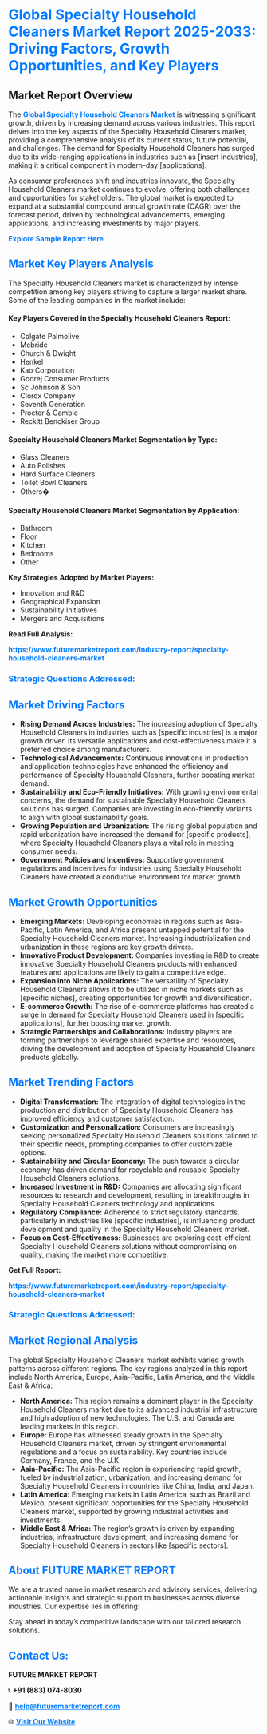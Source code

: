 <h1 style="color: #007BFF;">Global Specialty Household Cleaners Market Report 2025-2033: Driving Factors, Growth Opportunities, and Key Players</h1>

<section id="overview">
<h2>Market Report Overview</h2>
<p>The <a href="https://www.futuremarketreport.com/industry-report/specialty-household-cleaners-market" style="color: #007BFF; text-decoration: none;"><strong>Global Specialty Household Cleaners Market</strong></a> is witnessing significant growth, driven by increasing demand across various industries. This report delves into the key aspects of the Specialty Household Cleaners market, providing a comprehensive analysis of its current status, future potential, and challenges. The demand for Specialty Household Cleaners has surged due to its wide-ranging applications in industries such as [insert industries], making it a critical component in modern-day [applications].</p>
<p>As consumer preferences shift and industries innovate, the Specialty Household Cleaners market continues to evolve, offering both challenges and opportunities for stakeholders. The global market is expected to expand at a substantial compound annual growth rate (CAGR) over the forecast period, driven by technological advancements, emerging applications, and increasing investments by major players.</p>
</section>

<section id="overview">
<p><a href="https://www.futuremarketreport.com/request-sample/reportId=31644" style="color: #007BFF; text-decoration: none;"><strong>Explore Sample Report Here</strong></a></p>
</section>

<section id="key-players">
<h2 style="color: #007BFF;">Market Key Players Analysis</h2>
<p>The Specialty Household Cleaners market is characterized by intense competition among key players striving to capture a larger market share. Some of the leading companies in the market include:</p>
<h4>Key Players Covered in the Specialty Household Cleaners Report:</h4>
<ul><li>Colgate Palmolive</li><li>Mcbride</li><li>Church &amp; Dwight</li><li>Henkel</li><li>Kao Corporation</li><li>Godrej Consumer Products</li><li>Sc Johnson &amp; Son</li><li>Clorox Company</li><li>Seventh Generation</li><li>Procter &amp; Gamble</li><li>Reckitt Benckiser Group</li></ul>
<h4>Specialty Household Cleaners Market Segmentation by Type:</h4>
<ul><li>Glass Cleaners</li><li>Auto Polishes</li><li>Hard Surface Cleaners</li><li>Toilet Bowl Cleaners</li><li>Others�</li></ul>

<h4>Specialty Household Cleaners Market Segmentation by Application:</h4>
<ul><li>Bathroom</li><li>Floor</li><li>Kitchen</li><li>Bedrooms</li><li>Other</li></ul>
<p><strong>Key Strategies Adopted by Market Players:</strong></p>
<ul>
<li>Innovation and R&D</li>
<li>Geographical Expansion</li>
<li>Sustainability Initiatives</li>
<li>Mergers and Acquisitions</li>
</ul>
</section>

<section>
<p><strong>Read Full Analysis: </strong></p><a href="https://www.futuremarketreport.com/industry-report/specialty-household-cleaners-market" style="color: #007BFF; text-decoration: none;"><strong>https://www.futuremarketreport.com/industry-report/specialty-household-cleaners-market</strong></a>
<h3 style="color: #007BFF;">Strategic Questions Addressed:</h3>
</section>

<section id="driving-factors">
<h2 style="color: #007BFF;">Market Driving Factors</h2>
<ul>
<li><strong>Rising Demand Across Industries:</strong> The increasing adoption of Specialty Household Cleaners in industries such as [specific industries] is a major growth driver. Its versatile applications and cost-effectiveness make it a preferred choice among manufacturers.</li>
<li><strong>Technological Advancements:</strong> Continuous innovations in production and application technologies have enhanced the efficiency and performance of Specialty Household Cleaners, further boosting market demand.</li>
<li><strong>Sustainability and Eco-Friendly Initiatives:</strong> With growing environmental concerns, the demand for sustainable Specialty Household Cleaners solutions has surged. Companies are investing in eco-friendly variants to align with global sustainability goals.</li>
<li><strong>Growing Population and Urbanization:</strong> The rising global population and rapid urbanization have increased the demand for [specific products], where Specialty Household Cleaners plays a vital role in meeting consumer needs.</li>
<li><strong>Government Policies and Incentives:</strong> Supportive government regulations and incentives for industries using Specialty Household Cleaners have created a conducive environment for market growth.</li>
</ul>
</section>

<section id="growth-opportunities">
<h2 style="color: #007BFF;">Market Growth Opportunities</h2>
<ul>
<li><strong>Emerging Markets:</strong> Developing economies in regions such as Asia-Pacific, Latin America, and Africa present untapped potential for the Specialty Household Cleaners market. Increasing industrialization and urbanization in these regions are key growth drivers.</li>
<li><strong>Innovative Product Development:</strong> Companies investing in R&D to create innovative Specialty Household Cleaners products with enhanced features and applications are likely to gain a competitive edge.</li>
<li><strong>Expansion into Niche Applications:</strong> The versatility of Specialty Household Cleaners allows it to be utilized in niche markets such as [specific niches], creating opportunities for growth and diversification.</li>
<li><strong>E-commerce Growth:</strong> The rise of e-commerce platforms has created a surge in demand for Specialty Household Cleaners used in [specific applications], further boosting market growth.</li>
<li><strong>Strategic Partnerships and Collaborations:</strong> Industry players are forming partnerships to leverage shared expertise and resources, driving the development and adoption of Specialty Household Cleaners products globally.</li>
</ul>
</section>

<section id="trending-factors">
<h2 style="color: #007BFF;">Market Trending Factors</h2>
<ul>
<li><strong>Digital Transformation:</strong> The integration of digital technologies in the production and distribution of Specialty Household Cleaners has improved efficiency and customer satisfaction.</li>
<li><strong>Customization and Personalization:</strong> Consumers are increasingly seeking personalized Specialty Household Cleaners solutions tailored to their specific needs, prompting companies to offer customizable options.</li>
<li><strong>Sustainability and Circular Economy:</strong> The push towards a circular economy has driven demand for recyclable and reusable Specialty Household Cleaners solutions.</li>
<li><strong>Increased Investment in R&D:</strong> Companies are allocating significant resources to research and development, resulting in breakthroughs in Specialty Household Cleaners technology and applications.</li>
<li><strong>Regulatory Compliance:</strong> Adherence to strict regulatory standards, particularly in industries like [specific industries], is influencing product development and quality in the Specialty Household Cleaners market.</li>
<li><strong>Focus on Cost-Effectiveness:</strong> Businesses are exploring cost-efficient Specialty Household Cleaners solutions without compromising on quality, making the market more competitive.</li>
</ul>
</section>

<section>
<p><strong>Get Full Report: </strong></p><a href="https://www.futuremarketreport.com/industry-report/specialty-household-cleaners-market" style="color: #007BFF; text-decoration: none;"><strong>https://www.futuremarketreport.com/industry-report/specialty-household-cleaners-market</strong></a>
<h3 style="color: #007BFF;">Strategic Questions Addressed:</h3>
</section>


<section id="regional-analysis">
<h2 style="color: #007BFF;">Market Regional Analysis</h2>
<p>The global Specialty Household Cleaners market exhibits varied growth patterns across different regions. The key regions analyzed in this report include North America, Europe, Asia-Pacific, Latin America, and the Middle East & Africa:</p>
<ul>
<li><strong>North America:</strong> This region remains a dominant player in the Specialty Household Cleaners market due to its advanced industrial infrastructure and high adoption of new technologies. The U.S. and Canada are leading markets in this region.</li>
<li><strong>Europe:</strong> Europe has witnessed steady growth in the Specialty Household Cleaners market, driven by stringent environmental regulations and a focus on sustainability. Key countries include Germany, France, and the U.K.</li>
<li><strong>Asia-Pacific:</strong> The Asia-Pacific region is experiencing rapid growth, fueled by industrialization, urbanization, and increasing demand for Specialty Household Cleaners in countries like China, India, and Japan.</li>
<li><strong>Latin America:</strong> Emerging markets in Latin America, such as Brazil and Mexico, present significant opportunities for the Specialty Household Cleaners market, supported by growing industrial activities and investments.</li>
<li><strong>Middle East & Africa:</strong> The region’s growth is driven by expanding industries, infrastructure development, and increasing demand for Specialty Household Cleaners in sectors like [specific sectors].</li>
</ul>
</section>

<footer>
<h2 style="color: #007BFF;">About FUTURE MARKET REPORT</h2>
<p>We are a trusted name in market research and advisory services, delivering actionable insights and strategic support to businesses across diverse industries. Our expertise lies in offering:</p>

<p>Stay ahead in today’s competitive landscape with our tailored research solutions.</p>

<h2 style="color: #007BFF;">Contact Us:</h2>
<p><strong>FUTURE MARKET REPORT</strong></p>
<p>📞 <strong>+91 (883) 074-8030</strong></p>
<p>📧 <strong><a href="mailto:help@futuremarketreport.com" style="color: #007BFF;">help@futuremarketreport.com</a></strong></p>
<p>🌐 <strong><a href="https://www.futuremarketreport.com/" style="color: #007BFF;">Visit Our Website</a></strong></p>
</footer>